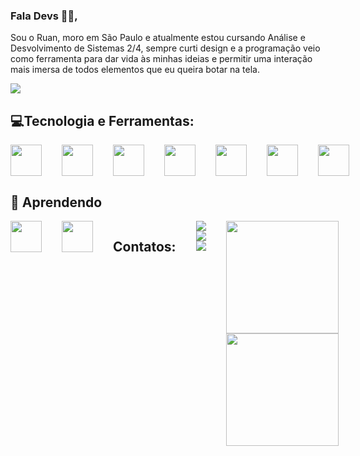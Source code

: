 ### Fala Devs 👩‍💻, 
Sou o Ruan, moro em São Paulo e atualmente estou cursando Análise e Desvolvimento de Sistemas 2/4,
sempre curti design e a programação veio como ferramenta para dar vida às minhas ideias e permitir uma interação mais imersa de todos elementos que eu queira botar na tela.

<img src="https://readyplayerme-photobooth.s3.amazonaws.com/63f156f63cade24b0334e53f/wZDkCN.jpeg">


## 💻Tecnologia e Ferramentas:
<div style="display: flex; gap: 2rem;">
<img width="50px" src="https://cdn.jsdelivr.net/gh/devicons/devicon/icons/html5/html5-original.svg" />
<img width="50px" src="https://cdn.jsdelivr.net/gh/devicons/devicon/icons/css3/css3-original.svg" />
<img width="50px" src="https://cdn.jsdelivr.net/gh/devicons/devicon/icons/javascript/javascript-plain.svg" />
<img width="50px"src="https://cdn.jsdelivr.net/gh/devicons/devicon/icons/vscode/vscode-original.svg" />
<img width="50px" src="https://cdn.jsdelivr.net/gh/devicons/devicon/icons/figma/figma-original.svg" />
<img width="50px" src="https://cdn.jsdelivr.net/gh/devicons/devicon/icons/photoshop/photoshop-plain.svg" />
<img width="50px" src="https://cdn.jsdelivr.net/gh/devicons/devicon/icons/illustrator/illustrator-plain.svg" />
</div>

## 🔎 Aprendendo
<div style="display: flex; gap: 2rem;">
<img width="50px" src="https://cdn.jsdelivr.net/gh/devicons/devicon/icons/angularjs/angularjs-plain.svg" />
<img width="50px" src="https://cdn.jsdelivr.net/gh/devicons/devicon/icons/java/java-plain.svg" />    

## Contatos:
<div>
<a href="https://instagram.com/malasarts.png" target="_blank"><img src="https://img.shields.io/badge/-Instagram-%23E4405F?style=for-the-badge&logo=instagram&logoColor=white" target="_blank"></a>
<a href = "mailto:contato@carlosruanro@gmail.com"><img src="https://img.shields.io/badge/Gmail-D14836?style=for-the-badge&logo=gmail&logoColor=white" target="_blank"></a>
<a href="https://www.linkedin.com/in/ruan-c-rodrigues-9b3276236/" target="_blank"><img src="https://img.shields.io/badge/-LinkedIn-%230077B5?style=for-the-badge&logo=linkedin&logoColor=white" target="_blank"></a>   
</div>

<div>
<a href="https://github.com/helloWorldRuan">
<img height="180em" src="https://github-readme-stats.vercel.app/api/top-langs/?username=helloWorldRuani&layout=compact&langs_count=7&theme=dracula"/>
<img height="180em" src="https://github-readme-stats.vercel.app/api?username=helloWorldRuan&show_icons=true&theme=dracula&include_all_commits=true&count_private=true"/>
</div>
